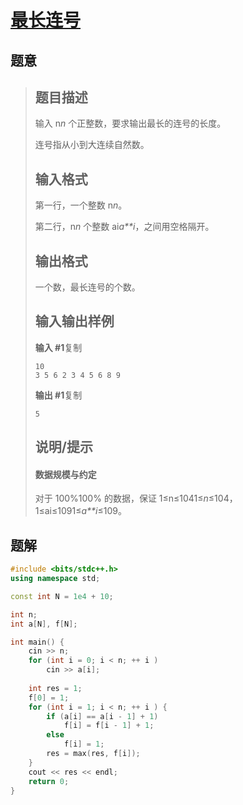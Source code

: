 #  [最长连号](https://www.luogu.com.cn/problem/P1420)

## 题意

>   ## 题目描述
>
>   输入 n*n* 个正整数，要求输出最长的连号的长度。
>
>   连号指从小到大连续自然数。
>
>   ## 输入格式
>
>   第一行，一个整数 n*n*。
>
>   第二行，n*n* 个整数 ai*a**i*，之间用空格隔开。
>
>   ## 输出格式
>
>   一个数，最长连号的个数。
>
>   ## 输入输出样例
>
>   **输入 #1**复制
>
>   ```
>   10
>   3 5 6 2 3 4 5 6 8 9
>   ```
>
>   **输出 #1**复制
>
>   ```
>   5
>   ```
>
>   ## 说明/提示
>
>   #### 数据规模与约定
>
>   对于 100%100% 的数据，保证 1≤n≤1041≤*n*≤104，1≤ai≤1091≤*a**i*≤109。

## 题解



```c++
#include <bits/stdc++.h>
using namespace std;

const int N = 1e4 + 10;

int n;
int a[N], f[N];

int main() {
    cin >> n;
    for (int i = 0; i < n; ++ i )
        cin >> a[i];
    
    int res = 1;
    f[0] = 1;
    for (int i = 1; i < n; ++ i ) {
        if (a[i] == a[i - 1] + 1)
            f[i] = f[i - 1] + 1;
        else
            f[i] = 1;
        res = max(res, f[i]);
    }
    cout << res << endl;
    return 0;
}
```



```python3

```

